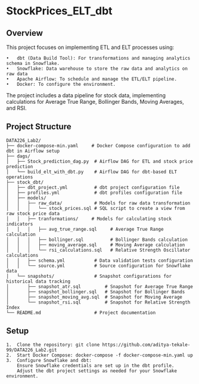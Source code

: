 # StockPrices_ELT_dbt

## Overview

This project focuses on implementing ETL and ELT processes using:

	•	dbt (Data Build Tool): For transformations and managing analytics schema in Snowflake.
 	•	Snowflake: Data warehouse to store the raw data and analytics on raw data
	•	Apache Airflow: To schedule and manage the ETL/ELT pipeline.
	•	Docker: To configure the environment.

The project includes a data pipeline for stock data, implementing calculations for Average True Range, Bollinger Bands, Moving Averages, and RSI.

## Project Structure
```
DATA226_Lab2/
├── docker-compose-min.yaml     # Docker Compose configuration to add dbt in Airflow setup
├── dags/
│   ├── Stock_prediction_dag.py  # Airflow DAG for ETL and stock price prediction
│   └── build_elt_with_dbt.py    # Airflow DAG for dbt-based ELT operations
├── stock_dbt/
│   ├── dbt_project.yml          # dbt project configuration file
│   ├── profiles.yml             # dbt profiles configuration file
│   ├── models/
│   │   ├── raw_data/            # Models for raw data transformation
│   │   │   └── stock_prices.sql # SQL script to create a view from raw stock price data
│   │   ├── tranformations/     # Models for calculating stock indicators
│   │   │   ├── avg_true_range.sql     # Average True Range calculation
│   │   │   ├── bollinger.sql          # Bollinger Bands calculation
│   │   │   ├── moving_average.sql     # Moving Average calculation
│   │   │   └── rsi_calculations.sql   # Relative Strength Oscillator calculations
│   │   ├── schema.yml           # Data validation tests configuration
│   │   └── source.yml           # Source configuration for Snowflake data
│   └── snapshots/               # Snapshot configurations for historical data tracking
│       ├── snapshot_atr.sql         # Snapshot for Average True Range
│       ├── snapshot_bollinger.sql   # Snapshot for Bollinger Bands
│       ├── snapshot_moving_avg.sql  # Snapshot for Moving Average
│       └── snapshot_rsi.sql         # Snapshot for Relative Strength Index
└── README.md                    # Project documentation
```

## Setup

	1.	Clone the repository: git clone https://github.com/aditya-tekale-99/DATA226_Lab2.git
	2.	Start Docker Compose: docker-compose -f docker-compose-min.yaml up
	3.	Configure Snowflake and dbt:
		Ensure Snowflake credentials are set up in the dbt profile.
		Adjust the dbt project settings as needed for your Snowflake environment.
